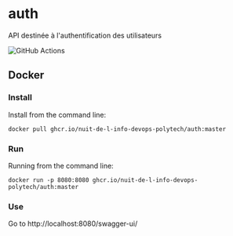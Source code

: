 # auth
API destinée à l'authentification des utilisateurs

![GitHub Actions](https://github.com/Nuit-de-l-Info-DevOps-Polytech/auth/workflows/Docker/badge.svg)

## Docker
### Install
 Install from the command line:
```
docker pull ghcr.io/nuit-de-l-info-devops-polytech/auth:master
```
### Run
Running from the command line:
```
docker run -p 8080:8080 ghcr.io/nuit-de-l-info-devops-polytech/auth:master
```
### Use
Go to http://localhost:8080/swagger-ui/
